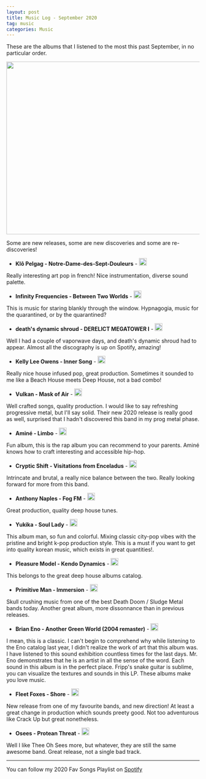 ```yaml
---
layout: post
title: Music Log - September 2020
tag: music
categories: Music
---
```


These are the albums that I listened to the most this past September, in no particular order.


<img src="{{ site.baseurl }}/images/september2020.png" width="800" height="450">

Some are new releases, some are new discoveries and some are re-discoveries!

* **Klô Pelgag - Notre-Dame-des-Sept-Douleurs** - [<img src="{{ site.baseurl }}/images/Spotify_Icon_RGB_Green.png" width="20" height="20">](https://open.spotify.com/album/4kNpkRG2YpK4jV9OoopVNh?si=RrlIn6uOQF2Z9Vpo8LvuKA)

Really interesting art pop in french! Nice instrumentation, diverse sound palette.

* **Infinity Frequencies - Between Two Worlds** - [<img src="{{ site.baseurl }}/images/Spotify_Icon_RGB_Green.png" width="20" height="20">](https://open.spotify.com/album/03nyYzVw4m1cM2EG0vk6hP?si=MzxmEIyASUmK6xihW-VPVw)


This is music for staring blankly through the window. Hypnagogia, music for the quarantined, or by the quarantined?


* **death's dynamic shroud - DERELICT MEGATOWER I** - [<img src="{{ site.baseurl }}/images/Spotify_Icon_RGB_Green.png" width="20" height="20">](https://open.spotify.com/album/2pFPM7MWfnecHWWglJSYyh?si=jWflLBcKTpy6xyR5iA6eBg)

Well I had a couple of vaporwave days, and death's dynamic shroud had to appear. Almost all the discography is up on Spotify, amazing!


* **Kelly Lee Owens - Inner Song** - [<img src="{{ site.baseurl }}/images/Spotify_Icon_RGB_Green.png" width="20" height="20">](https://open.spotify.com/album/3DzlkHEQtb0ABoxze4Zxi7?si=4tV8IkArRm6V4PucqoXTDg)

Really nice house infused pop, great production. Sometimes it sounded to me like a Beach House meets Deep House, not a bad combo!


* **Vulkan - Mask of Air**  - [<img src="{{ site.baseurl }}/images/Spotify_Icon_RGB_Green.png" width="20" height="20">](https://open.spotify.com/album/2HRReKOFnpD5OcgvmMjDNM?si=2TJgBLgpTZWYY0YQW8-oNg)

Well crafted songs, quality production. I would like to say refreshing progressive metal, but I'll say solid. Their new 2020 release is really good as well, surprised that I hadn't discovered this band in my prog metal phase.


* **Aminé - Limbo**  - [<img src="{{ site.baseurl }}/images/Spotify_Icon_RGB_Green.png" width="20" height="20">](https://open.spotify.com/album/6a8GwYiEMrXgMvZBvuBXrt?si=eAfoVV6qQH69qDYXazpH-Q)

Fun album, this is the rap album you can recommend to your parents. Aminé knows how to craft interesting and accessible hip-hop. 


* **Cryptic Shift - Visitations from Enceladus**  - [<img src="{{ site.baseurl }}/images/Spotify_Icon_RGB_Green.png" width="20" height="20">](https://open.spotify.com/album/7cGu80ia5OvMQlxIqTLMA1?si=HP2TXXJbQ4uGh9fwwQAazA)

Intrincate and brutal, a really nice balance between the two. Really looking forward for more from this band. 


* **Anthony Naples - Fog FM**  - [<img src="{{ site.baseurl }}/images/Spotify_Icon_RGB_Green.png" width="20" height="20">](https://open.spotify.com/album/0XBtXweoCbA6MkNZ5F2NUW?si=uK6TcUz7RsqPsbifs6SuoQ)


Great production, quality deep house tunes.


* **Yukika - Soul Lady**  - [<img src="{{ site.baseurl }}/images/Spotify_Icon_RGB_Green.png" width="20" height="20">](https://open.spotify.com/album/16yrp3d9pCJgQK2RMBTtd1?si=Q4nFe97wQFStGYioJwWvmA)

This album man, so fun and colorful. Mixing classic city-pop vibes with the pristine and bright k-pop production style. This is a must if you want to get into quality korean music, which exists in great quantities!. 


* **Pleasure Model - Kendo Dynamics**  - [<img src="{{ site.baseurl }}/images/Spotify_Icon_RGB_Green.png" width="20" height="20">](https://open.spotify.com/album/3mMbZvCYOvjQ4jbUwYcjw5?si=7OM79SSSQlWVp03IquUwLQ)

This belongs to the great deep house albums catalog.


* **Primitive Man - Immersion**  - [<img src="{{ site.baseurl }}/images/Spotify_Icon_RGB_Green.png" width="20" height="20">](https://open.spotify.com/album/1z6E3dJeKCMLe5VeXHFzjM?si=kKSJOlzrTlOSxJRpeJCLtw)

Skull crushing music from one of the best Death Doom / Sludge Metal bands today. Another great album, more dissonnance than in previous releases.


* **Brian Eno - Another Green World (2004 remaster)**  - [<img src="{{ site.baseurl }}/images/Spotify_Icon_RGB_Green.png" width="20" height="20">](https://open.spotify.com/album/6uoeezh45SYEb8lcT8gDTY?si=zSB38PQrQVeqLZcu0xCB5A)

I mean, this is a classic. I can't begin to comprehend why while listening to the Eno catalog last year, I didn't realize the work of art that this album was. I have listened to this sound exhibition countless times for the last days. Mr. Eno demonstrates that he is an artist in all the sense of the word. Each sound in this album is in the perfect place. Fripp's snake guitar is sublime, you can visualize the textures and sounds in this LP. These albums make you love music.


* **Fleet Foxes - Shore** - [<img src="{{ site.baseurl }}/images/Spotify_Icon_RGB_Green.png" width="20" height="20">](https://open.spotify.com/album/0lmjCPEcec2k6L7ysNIcd3?si=vABmvHMnQjSWSrGj1ZouIg)

New release from one of my favourite bands, and new direction! At least a great change in production which sounds preety good. Not too adventurous like Crack Up but great nonetheless. 


* **Osees - Protean Threat**  - [<img src="{{ site.baseurl }}/images/Spotify_Icon_RGB_Green.png" width="20" height="20">](https://open.spotify.com/album/16l3FJwjZooUHbU37sdeeI?si=HKcSGz5yTtSHmUcTSomW1w)

Well I like Thee Oh Sees more, but whatever, they are still the same awesome band. Great release, not a single bad track.


---

You can follow my 2020 Fav Songs Playlist on [Spotify](https://open.spotify.com/playlist/5k8GxmLyvbAUl7WVfobDxH?si=ydpCEJRVRHubUE-4MZYZfA)
